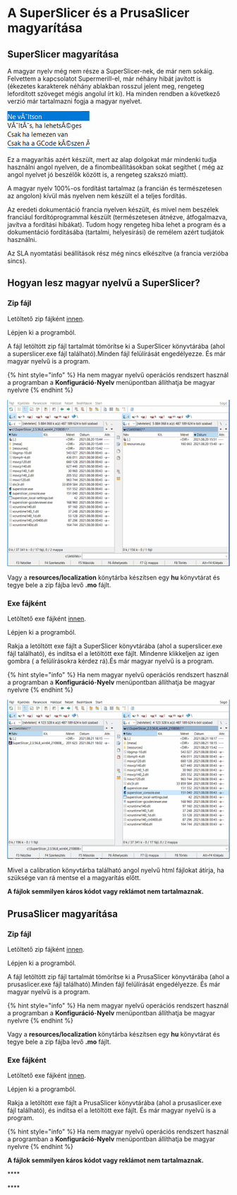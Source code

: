 # A SuperSlicer és a PrusaSlicer magyarítása

## SuperSlicer magyarítása

A magyar nyelv még nem része a SuperSlicer-nek, de már nem sokáig. Felvettem a kapcsolatot  Supermerill-el, már néhány hibát javított is \(ékezetes karakterek néhány ablakban rosszul jelent meg, rengeteg lefordított szöveget mégis angolul írt ki\). Ha minden rendben a következő verzió már tartalmazni fogja a magyar nyelvet.

![Ez a hiba m&#xE9;g nem ker&#xFC;lt jav&#xED;t&#xE1;sra.](../.gitbook/assets/hiba.png)

Ez a magyarítás azért készült, mert az alap dolgokat már mindenki tudja használni angol nyelven, de a finombeállításokban sokat segíthet \( még az angol nyelvet jó beszélők között is, a rengeteg szakszó miatt\).

A magyar nyelv 100%-os fordítást tartalmaz \(a francián és természetesen az angolon\) kívül más nyelven nem készült el a teljes fordítás.

Az eredeti dokumentáció francia nyelven készült, és mivel nem beszélek franciául fordítóprogrammal készült \(természetesen átnézve, átfogalmazva, javítva a fordítási hibákat\). Tudom hogy rengeteg hiba lehet a program és a dokumentáció fordításába \(tartalmi, helyesírási\) de remélem azért tudjátok használni.

Az SLA nyomtatási beállítások rész még nincs elkészítve \(a francia verzióba sincs\).

## Hogyan lesz magyar nyelvű a SuperSlicer?

### Zip fájl

Letöltető zip fájként [innen](https://github.com/sziga/SuperSlicerHu/raw/master/fajlok/SuperSlicer/SuperSlicer_2.3.56.8_win64_210808_hu.zip).

Lépjen ki a programból.

A fájl letöltött zip fájl tartalmát tömörítse ki a SuperSlicer könyvtárába \(ahol a superslicer.exe fájl található\).Minden fájl felülírását engedélyezze. És már magyar nyelvű is a program.

{% hint style="info" %}
Ha nem magyar nyelvű operációs rendszert használ a programban a **Konfiguráció**-**Nyelv** menüpontban állíthatja be magyar nyelvre
{% endhint %}

![Zip f&#xE1;jl haszn&#xE1;lata \(gif\)](../.gitbook/assets/zip.gif)

Vagy a **resources/localization** könytárba készítsen egy **hu** könyvtárat és tegye bele a zip fájba levő **.mo** fájlt.

### Exe fájként

Letöltető exe fájként [innen](https://github.com/sziga/SuperSlicerHu/raw/master/fajlok/SuperSlicer/SuperSlicer_2.3.56.8_win64_210808_hu.exe).

Lépjen ki a programból.

Rakja a letöltött exe fájlt a SuperSlicer könyvtárába \(ahol a superslicer.exe fájl található\), és indítsa el a letöltött exe fájlt. Mindenre klikkeljen az igen gombra \( a felülírásokra kérdez rá\).És már magyar nyelvű is a program.

{% hint style="info" %}
Ha nem magyar nyelvű operációs rendszert használ a programban a **Konfiguráció**-**Nyelv** menüpontban állíthatja be magyar nyelvre
{% endhint %}

![Exe f&#xE1;jl haszn&#xE1;lata \(gif\)](../.gitbook/assets/exe.gif)

Mivel a calibration könyvtárba található angol nyelvű html fájlokat átírja, ha szüksége van rá mentse el a magyarítás előtt.

**A fájlok semmilyen káros kódot vagy reklámot nem tartalmaznak.**

## PrusaSlicer magyarítása

### Zip fájl

Letöltető zip fájként [innen](https://github.com/sziga/SuperSlicerHu/raw/master/fajlok/PrusaSlicer/PrusaSlicer-2.3.3%2Bwin64-202107161027_hu.zip).

Lépjen ki a programból.

A fájl letöltött zip fájl tartalmát tömörítse ki a PrusaSlicer könyvtárába \(ahol a prusaslicer.exe fájl található\).Minden fájl felülírását engedélyezze. És már magyar nyelvű is a program.

{% hint style="info" %}
Ha nem magyar nyelvű operációs rendszert használ a programban a **Konfiguráció**-**Nyelv** menüpontban állíthatja be magyar nyelvre
{% endhint %}

Vagy a **resources/localization** könytárba készítsen egy **hu** könyvtárat és tegye bele a zip fájba levő **.mo** fájlt.  


### Exe fájként

Letöltető exe fájként [innen](https://github.com/sziga/SuperSlicerHu/raw/master/fajlok/PrusaSlicer/PrusaSlicer-2.3.3%2Bwin64-202107161027_hu.exe).‌

Lépjen ki a programból.

Rakja a letöltött exe fájlt a PrusaSlicer könyvtárába \(ahol a prusaslicer.exe fájl található\), és indítsa el a letöltött exe fájlt. És már magyar nyelvű is a program.

{% hint style="info" %}
Ha nem magyar nyelvű operációs rendszert használ a programban a **Konfiguráció**-**Nyelv** menüpontban állíthatja be magyar nyelvre
{% endhint %}

**A fájlok semmilyen káros kódot vagy reklámot nem tartalmaznak.**



\*\*\*\*

\*\*\*\*



